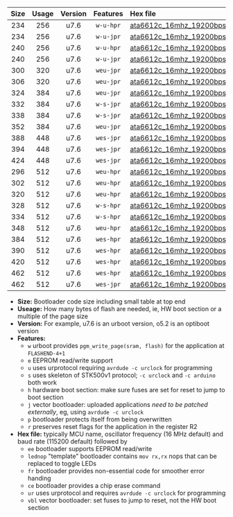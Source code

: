 |Size|Usage|Version|Features|Hex file|
|:-:|:-:|:-:|:-:|:--|
|234|256|u7.6|`w-u-hpr`|[ata6612c_16mhz_19200bps_ur.hex](https://raw.githubusercontent.com/stefanrueger/urboot/main/ata6612c_16mhz_19200bps_ur.hex)|
|234|256|u7.6|`w-u-jpr`|[ata6612c_16mhz_19200bps_ur_vbl.hex](https://raw.githubusercontent.com/stefanrueger/urboot/main/ata6612c_16mhz_19200bps_ur_vbl.hex)|
|240|256|u7.6|`w-u-hpr`|[ata6612c_16mhz_19200bps_lednop_ur.hex](https://raw.githubusercontent.com/stefanrueger/urboot/main/ata6612c_16mhz_19200bps_lednop_ur.hex)|
|240|256|u7.6|`w-u-jpr`|[ata6612c_16mhz_19200bps_lednop_ur_vbl.hex](https://raw.githubusercontent.com/stefanrueger/urboot/main/ata6612c_16mhz_19200bps_lednop_ur_vbl.hex)|
|300|320|u7.6|`weu-jpr`|[ata6612c_16mhz_19200bps_ee_ur_vbl.hex](https://raw.githubusercontent.com/stefanrueger/urboot/main/ata6612c_16mhz_19200bps_ee_ur_vbl.hex)|
|306|320|u7.6|`weu-jpr`|[ata6612c_16mhz_19200bps_ee_lednop_ur_vbl.hex](https://raw.githubusercontent.com/stefanrueger/urboot/main/ata6612c_16mhz_19200bps_ee_lednop_ur_vbl.hex)|
|324|384|u7.6|`weu-jpr`|[ata6612c_16mhz_19200bps_ee_lednop_fr_ur_vbl.hex](https://raw.githubusercontent.com/stefanrueger/urboot/main/ata6612c_16mhz_19200bps_ee_lednop_fr_ur_vbl.hex)|
|332|384|u7.6|`w-s-jpr`|[ata6612c_16mhz_19200bps_vbl.hex](https://raw.githubusercontent.com/stefanrueger/urboot/main/ata6612c_16mhz_19200bps_vbl.hex)|
|338|384|u7.6|`w-s-jpr`|[ata6612c_16mhz_19200bps_lednop_vbl.hex](https://raw.githubusercontent.com/stefanrueger/urboot/main/ata6612c_16mhz_19200bps_lednop_vbl.hex)|
|352|384|u7.6|`weu-jpr`|[ata6612c_16mhz_19200bps_ee_lednop_fr_ce_ur_vbl.hex](https://raw.githubusercontent.com/stefanrueger/urboot/main/ata6612c_16mhz_19200bps_ee_lednop_fr_ce_ur_vbl.hex)|
|388|448|u7.6|`wes-jpr`|[ata6612c_16mhz_19200bps_ee_vbl.hex](https://raw.githubusercontent.com/stefanrueger/urboot/main/ata6612c_16mhz_19200bps_ee_vbl.hex)|
|394|448|u7.6|`wes-jpr`|[ata6612c_16mhz_19200bps_ee_lednop_vbl.hex](https://raw.githubusercontent.com/stefanrueger/urboot/main/ata6612c_16mhz_19200bps_ee_lednop_vbl.hex)|
|424|448|u7.6|`wes-jpr`|[ata6612c_16mhz_19200bps_ee_lednop_fr_vbl.hex](https://raw.githubusercontent.com/stefanrueger/urboot/main/ata6612c_16mhz_19200bps_ee_lednop_fr_vbl.hex)|
|296|512|u7.6|`weu-hpr`|[ata6612c_16mhz_19200bps_ee_ur.hex](https://raw.githubusercontent.com/stefanrueger/urboot/main/ata6612c_16mhz_19200bps_ee_ur.hex)|
|302|512|u7.6|`weu-hpr`|[ata6612c_16mhz_19200bps_ee_lednop_ur.hex](https://raw.githubusercontent.com/stefanrueger/urboot/main/ata6612c_16mhz_19200bps_ee_lednop_ur.hex)|
|320|512|u7.6|`weu-hpr`|[ata6612c_16mhz_19200bps_ee_lednop_fr_ur.hex](https://raw.githubusercontent.com/stefanrueger/urboot/main/ata6612c_16mhz_19200bps_ee_lednop_fr_ur.hex)|
|328|512|u7.6|`w-s-hpr`|[ata6612c_16mhz_19200bps.hex](https://raw.githubusercontent.com/stefanrueger/urboot/main/ata6612c_16mhz_19200bps.hex)|
|334|512|u7.6|`w-s-hpr`|[ata6612c_16mhz_19200bps_lednop.hex](https://raw.githubusercontent.com/stefanrueger/urboot/main/ata6612c_16mhz_19200bps_lednop.hex)|
|348|512|u7.6|`weu-hpr`|[ata6612c_16mhz_19200bps_ee_lednop_fr_ce_ur.hex](https://raw.githubusercontent.com/stefanrueger/urboot/main/ata6612c_16mhz_19200bps_ee_lednop_fr_ce_ur.hex)|
|384|512|u7.6|`wes-hpr`|[ata6612c_16mhz_19200bps_ee.hex](https://raw.githubusercontent.com/stefanrueger/urboot/main/ata6612c_16mhz_19200bps_ee.hex)|
|390|512|u7.6|`wes-hpr`|[ata6612c_16mhz_19200bps_ee_lednop.hex](https://raw.githubusercontent.com/stefanrueger/urboot/main/ata6612c_16mhz_19200bps_ee_lednop.hex)|
|420|512|u7.6|`wes-hpr`|[ata6612c_16mhz_19200bps_ee_lednop_fr.hex](https://raw.githubusercontent.com/stefanrueger/urboot/main/ata6612c_16mhz_19200bps_ee_lednop_fr.hex)|
|462|512|u7.6|`wes-hpr`|[ata6612c_16mhz_19200bps_ee_lednop_fr_ce.hex](https://raw.githubusercontent.com/stefanrueger/urboot/main/ata6612c_16mhz_19200bps_ee_lednop_fr_ce.hex)|
|462|512|u7.6|`wes-jpr`|[ata6612c_16mhz_19200bps_ee_lednop_fr_ce_vbl.hex](https://raw.githubusercontent.com/stefanrueger/urboot/main/ata6612c_16mhz_19200bps_ee_lednop_fr_ce_vbl.hex)|

- **Size:** Bootloader code size including small table at top end
- **Useage:** How many bytes of flash are needed, ie, HW boot section or a multiple of the page size
- **Version:** For example, u7.6 is an urboot version, o5.2 is an optiboot version
- **Features:**
  + `w` urboot provides `pgm_write_page(sram, flash)` for the application at `FLASHEND-4+1`
  + `e` EEPROM read/write support
  + `u` uses urprotocol requiring `avrdude -c urclock` for programming
  + `s` uses skeleton of STK500v1 protocol; `-c urclock` and `-c arduino` both work
  + `h` hardware boot section: make sure fuses are set for reset to jump to boot section
  + `j` vector bootloader: uploaded applications *need to be patched externally*, eg, using `avrdude -c urclock`
  + `p` bootloader protects itself from being overwritten
  + `r` preserves reset flags for the application in the register R2
- **Hex file:** typically MCU name, oscillator frequency (16 MHz default) and baud rate (115200 default) followed by
  + `ee` bootloader supports EEPROM read/write
  + `lednop` "template" bootloader contains `mov rx,rx` nops that can be replaced to toggle LEDs
  + `fr` bootloader provides non-essential code for smoother error handing
  + `ce` bootloader provides a chip erase command
  + `ur` uses urprotocol and requires `avrdude -c urclock` for programming
  + `vbl` vector bootloader: set fuses to jump to reset, not the HW boot section
